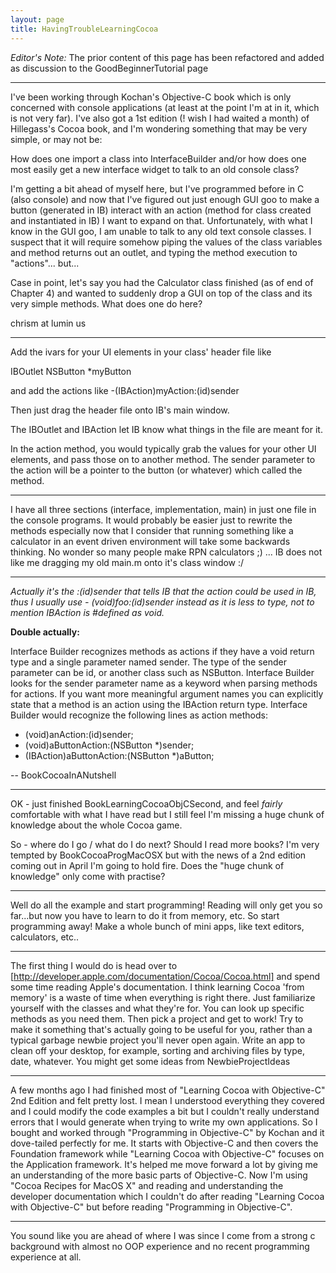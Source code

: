 ```yaml
---
layout: page
title: HavingTroubleLearningCocoa
---
```


*Editor's Note:* The prior content of this page has been refactored and added as discussion to the GoodBeginnerTutorial page

----

I've been working through Kochan's Objective-C book which is only concerned with console applications (at least at the point I'm at in it, which is not very far).  I've also got a 1st edition (! wish I had waited a month) of Hillegass's Cocoa book, and I'm wondering something that may be very simple, or may not be:

How does one import a class into InterfaceBuilder and/or how does one most easily get a new interface widget to talk to an old console class?

I'm getting a bit ahead of myself here, but I've programmed before in C (also console) and now that I've figured out just enough GUI goo to make a button (generated in IB) interact with an action (method for class created and instantiated in IB) I want to expand on that.  Unfortunately, with what I know in the GUI goo, I am unable to talk to any old text console classes.  I suspect that it will require somehow piping the values of the class variables and method returns out an outlet, and typing the method execution to "actions"... but...

Case in point, let's say you had the Calculator class finished (as of end of Chapter 4) and wanted to suddenly drop a GUI on top of the class and its very simple methods.  What does one do here?

chrism at lumin us

----

Add the ivars for your UI elements in your class' header file like

    
IBOutlet NSButton *myButton

 and add the actions like     -(IBAction)myAction:(id)sender

Then just drag the header file onto IB's main window. 

The IBOutlet and IBAction let IB know what things in the file are meant for it.

In the action method, you would typically grab the values for your other UI elements, and pass those on to another method. The     sender parameter to the action will be a pointer to the button (or whatever) which called the method.

----

I have all three sections (interface, implementation, main) in just one file in the console programs.  It would probably be easier just to rewrite the methods especially now that I consider that running something like a calculator in an event driven environment will take some backwards thinking.  No wonder so many people make RPN calculators ;) ...  IB does not like me dragging my old main.m onto it's class window :/

----

*Actually it's the :(id)sender that tells IB that the action could be used in IB, thus I usually use - (void)foo:(id)sender instead as it is less to type, not to mention IBAction is #defined as void.*

**Double actually:**

Interface Builder recognizes methods as actions if they have a     void return type and a single parameter named     sender. The type of the     sender parameter can be     id, or another class such as     NSButton. Interface Builder looks for the     sender parameter name as a keyword when parsing methods for actions. If you want more meaningful argument names you can explicitly state that a method is an action using the     IBAction return type. Interface Builder would recognize the following lines as action methods:
    
- (void)anAction:(id)sender;
- (void)aButtonAction:(NSButton *)sender;
- (IBAction)aButtonAction:(NSButton *)aButton;

-- BookCocoaInANutshell

----

OK - just finished BookLearningCocoaObjCSecond, and feel *fairly* comfortable with what I have read but I still feel I'm missing a huge chunk of knowledge about the whole Cocoa game.

So  - where do I go / what do I do next? Should I read more books? I'm very tempted by BookCocoaProgMacOSX but with the news of a 2nd edition coming out in April I'm going to hold fire. Does the "huge chunk of knowledge" only come with practise?

----

Well do all the example and start programming! Reading will only get you so far...but now you have to learn to do it from memory, etc. So start programming away! Make a whole bunch of mini apps, like text editors, calculators, etc..

----

The first thing I would do is head over to [http://developer.apple.com/documentation/Cocoa/Cocoa.html] and spend some time reading Apple's documentation. I think learning Cocoa 'from memory' is a waste of time when everything is right there. Just familiarize yourself with the classes and what they're for. You can look up specific methods as you need them. Then pick a project and get to work! Try to make it something that's actually going to be useful for you, rather than a typical garbage newbie project you'll never open again. Write an app to clean off your desktop, for example, sorting and archiving files by type, date, whatever. You might get some ideas from NewbieProjectIdeas

----

A few months ago I had finished most of "Learning Cocoa with Objective-C" 2nd Edition and felt pretty lost. I mean I understood everything they covered and I could modify the code examples a bit but I couldn't really understand errors that I would generate when trying to write my own applications. So I bought and worked through "Programming in Objective-C" by Kochan and it dove-tailed perfectly for me. It starts with Objective-C and then covers the Foundation framework while "Learning Cocoa with Objective-C" focuses on the Application framework. It's helped me move forward a lot by giving me an understanding of the more basic parts of Objective-C. Now I'm using "Cocoa Recipes for MacOS X" and reading and understanding the developer documentation which I couldn't do after reading "Learning Cocoa with Objective-C" but before reading "Programming in Objective-C".

----

You sound like you are ahead of where I was since I come from a strong c background with almost no OOP experience and no recent programming experience at all.

